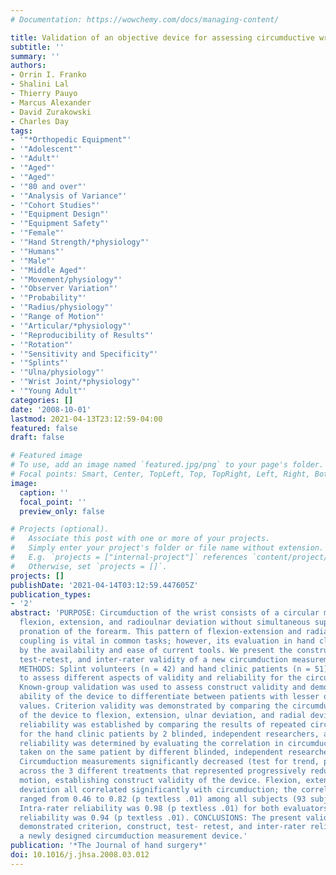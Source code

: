 ```yaml
---
# Documentation: https://wowchemy.com/docs/managing-content/

title: Validation of an objective device for assessing circumductive wrist motion.
subtitle: ''
summary: ''
authors:
- Orrin I. Franko
- Shalini Lal
- Thierry Pauyo
- Marcus Alexander
- David Zurakowski
- Charles Day
tags:
- '"*Orthopedic Equipment"'
- '"Adolescent"'
- '"Adult"'
- '"Aged"'
- '"Aged"'
- '"80 and over"'
- '"Analysis of Variance"'
- '"Cohort Studies"'
- '"Equipment Design"'
- '"Equipment Safety"'
- '"Female"'
- '"Hand Strength/*physiology"'
- '"Humans"'
- '"Male"'
- '"Middle Aged"'
- '"Movement/physiology"'
- '"Observer Variation"'
- '"Probability"'
- '"Radius/physiology"'
- '"Range of Motion"'
- '"Articular/*physiology"'
- '"Reproducibility of Results"'
- '"Rotation"'
- '"Sensitivity and Specificity"'
- '"Splints"'
- '"Ulna/physiology"'
- '"Wrist Joint/*physiology"'
- '"Young Adult"'
categories: []
date: '2008-10-01'
lastmod: 2021-04-13T23:12:59-04:00
featured: false
draft: false

# Featured image
# To use, add an image named `featured.jpg/png` to your page's folder.
# Focal points: Smart, Center, TopLeft, Top, TopRight, Left, Right, BottomLeft, Bottom, BottomRight.
image:
  caption: ''
  focal_point: ''
  preview_only: false

# Projects (optional).
#   Associate this post with one or more of your projects.
#   Simply enter your project's folder or file name without extension.
#   E.g. `projects = ["internal-project"]` references `content/project/deep-learning/index.md`.
#   Otherwise, set `projects = []`.
projects: []
publishDate: '2021-04-14T03:12:59.447605Z'
publication_types:
- '2'
abstract: 'PURPOSE: Circumduction of the wrist consists of a circular motion combining
  flexion, extension, and radioulnar deviation without simultaneous supination or
  pronation of the forearm. This pattern of flexion-extension and radial-ulnar deviation
  coupling is vital in common tasks; however, its evaluation in hand clinics is limited
  by the availability and ease of current tools. We present the construct, criterion,
  test-retest, and inter-rater validity of a new circumduction measurement device.
  METHODS: Splint volunteers (n = 42) and hand clinic patients (n = 51) were studied
  to assess different aspects of validity and reliability for the circumduction jig.
  Known-group validation was used to assess construct validity and demonstrate the
  ability of the device to differentiate between patients with lesser or greater circumduction
  values. Criterion validity was demonstrated by comparing the circumduction measures
  of the device to flexion, extension, ulnar deviation, and radial deviation. Test-retest
  reliability was established by comparing the results of repeated circumduction measures
  for the hand clinic patients by 2 blinded, independent researchers, and inter-rater
  reliability was determined by evaluating the correlation in circumduction measures
  taken on the same patient by different blinded, independent researchers. RESULTS:
  Circumduction measurements significantly decreased (test for trend, p textless .01)
  across the 3 different treatments that represented progressively reduced range of
  motion, establishing construct validity of the device. Flexion, extension, and radioulnar
  deviation all correlated significantly with circumduction; the correlation values
  ranged from 0.46 to 0.82 (p textless .01) among all subjects (93 subjects, 228 measurements).
  Intra-rater reliability was 0.98 (p textless .01) for both evaluators, and inter-rater
  reliability was 0.94 (p textless .01). CONCLUSIONS: The present validation study
  demonstrated criterion, construct, test- retest, and inter-rater reliability for
  a newly designed circumduction measurement device.'
publication: '*The Journal of hand surgery*'
doi: 10.1016/j.jhsa.2008.03.012
---
```


